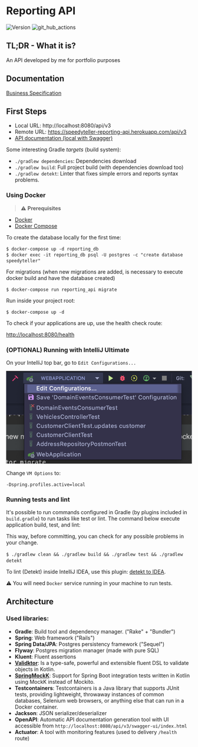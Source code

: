 # Reporting API

![Version](https://img.shields.io/badge/version-1.0.0-blue.svg?cacheSeconds=2592000) ![git_hub_actions](https://github.com/github/docs/actions/workflows/main.yml/badge.svg)

## TL;DR - What it is?

An API developed by me for portfolio purposes

## Documentation

[Business Specification](https://github.com/DavidVasconcelos/reporting-api/blob/master/docs/reporting-api.pdf)

## First Steps

* Local URL: http://localhost:8080/api/v3
* Remote URL: https://speedyteller-reporting-api.herokuapp.com/api/v3
* [API documentation (local with Swagger)](http://localhost:8080/api/v3/swagger-ui/index.html)

Some interesting Gradle *targets* (build system):

* `./gradlew dependencies`: Dependencies download
* `./gradlew build`: Full project build (with dependencies download too)
* `./gradlew detekt`: Linter that fixes simple errors and reports syntax problems.

### Using Docker

> :warning: **Prerequisites**

* [Docker][]
* [Docker Compose][]

[Docker]: https://docs.docker.com/install/ "About Docker CE"
[Docker Compose]: https://docs.docker.com/compose/install/#install-compose "Install Docker Compose"

To create the database locally for the first time:

    $ docker-compose up -d reporting_db    
    $ docker exec -it reporting_db psql -U postgres -c "create database speedyteller"

For migrations (when new migrations are added, is necessary to execute docker build and have the database created)

    $ docker-compose run reporting_api migrate

Run inside your project root:

    $ docker-compose up -d

To check if your applications are up, use the health check route:

[http://localhost:8080/health](http://localhost:8080/health)

### (OPTIONAL) Running with IntelliJ Ultimate

On your IntelliJ top bar, go to `Edit Configurations...`

![image](images/intellij-configure-top-bar.png)

Change `VM Options` to:

```
-Dspring.profiles.active=local
```

### Running tests and lint

It's possible to run commands configured in Gradle (by plugins included in `build.gradle`) to run tasks like test or lint. The command below execute application build, test, and lint:

This way, before committing, you can check for any possible problems in your change.

`$ ./gradlew clean && ./gradlew build && ./gradlew test && ./gradlew detekt`

To lint (Detekt) inside IntelliJ IDEA, use this plugin: [detekt to IDEA](https://plugins.jetbrains.com/plugin/10761-detekt).

:warning: You will need `Docker` service running in your machine to run tests.

## Architecture

### Used libraries:

* **Gradle**: Build tool and dependency manager. ("Rake" + "Bundler")
* **Spring**: Web framework ("Rails")
* **Spring Data/JPA**: Postgres persistency framework ("Sequel")
* **Flyway**: Postgres migration manager (made with pure SQL)
* **Kluent**: Fluent assertions
* **[Validktor](https://github.com/valiktor/valiktor)**: Is a type-safe, powerful and extensible fluent DSL to validate objects in Kotlin.
* **[SpringMockK](https://github.com/Ninja-Squad/springmockk)**: Support for Spring Boot integration tests written in Kotlin using MockK instead of Mockito.
* **Testcontainers**: Testcontainers is a Java library that supports JUnit tests, providing lightweight, throwaway instances of common databases, Selenium web browsers, or anything else that can run in a Docker container.
* **Jackson**: JSON serializer/deserializer
* **OpenAPI**: Automatic API documentation generation tool with UI accessible from `http://localhost:8080/api/v3/swagger-ui/index.html`
* **Actuator**: A tool with monitoring features (used to delivery `/health` route)
